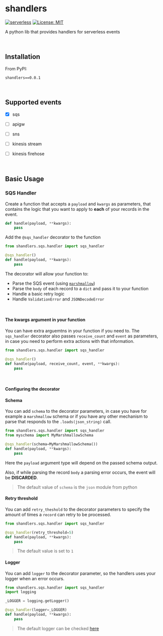 # shandlers
[![serverless](http://public.serverless.com/badges/v3.svg)](http://www.serverless.com)
[![License: MIT](https://img.shields.io/badge/License-MIT-yellow.svg)](https://opensource.org/licenses/MIT)

A python lib that provides handlers for serverless events

&nbsp;
## Installation

From PyPI:

    shandlers==0.0.1

&nbsp;
## Supported events
- [x] sqs
- [ ] apigw
- [ ] sns
- [ ] kinesis stream
- [ ] kinesis firehose


&nbsp;
## Basic Usage

### SQS Handler

Create a function that accepts a `payload` and `kwargs` as parameters, that contains the logic
that you want to apply to **each** of your records in the event.

```python
def handle(payload, **kwargs):
    pass
```

Add the `@sqs_handler` decorator to the function

```python
from shandlers.sqs.handler import sqs_handler

@sqs_handler()
def handle(payload, **kwargs):
    pass
```

The decorator will allow your function to:
- Parse the SQS event (using [`marshmallow`](https://github.com/marshmallow-code/marshmallow))
- Parse the `body` of each record to a `dict` and pass it to your function
- Handle a basic retry logic
- Handle `ValidationError` and `JSONDecodeError`

&nbsp;
#### The kwargs argument in your function

You can have extra arguemtns in your function if you need to. The `sqs_handler` decorator
also passes `receive_count` and `event` as parameters, in case you need to perform
extra actions with that information.

```python
from shandlers.sqs.handler import sqs_handler

@sqs_handler()
def handle(payload, receive_count, event, **kwargs):
    pass
```

&nbsp;
#### Configuring the decorator

#### Schema

You can add `schema` to the decorator parameters, in case you have for example
a `marshmallow` schema or if you have any other mechanism to parse that responds to
the `.loads(json_string)` call.

```python
from shandlers.sqs.handler import sqs_handler
from myschema import MyMarshmallowSchema

@sqs_handler(schema=MyMarshmallowSchema())
def handle(payload, **kwargs):
    pass
```

Here the `payload` argument type will depend on the passed schema output.

Also, if while parsing the record `body` a parsing error occurs, the event
will be **DISCARDED**.

> The default value of `schema` is the `json` module from python

#### Retry threshold

You can add `retry_theshold` to the decorator parameters to specify the
amount of times a `record` can retry to be processed.

```python
from shandlers.sqs.handler import sqs_handler

@sqs_handler(retry_threshold=5)
def handle(payload, **kwargs):
    pass
```

> The default value is set to `1`

#### Logger

You can add `logger` to the decorator parameter, so the handlers uses your logger
when an error occurs.

```python
from shandlers.sqs.handler import sqs_handler
import logging

_LOGGER = logging.getLogger()

@sqs_handler(logger=_LOGGER)
def handle(payload, **kwargs):
    pass
```

> The default logger can be checked [here](shandlers/logger.py)
